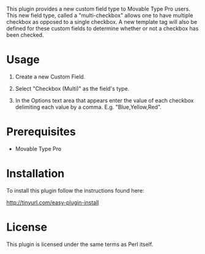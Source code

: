 This plugin provides a new custom field type to Movable Type Pro users.
This new field type, called a "multi-checkbox" allows one to have multiple
checkbox as opposed to a single checkbox. A new template tag will also be 
defined for these custom fields to determine whether or not a checkbox has
been checked.

# Usage

1. Create a new Custom Field. 

2. Select "Checkbox (Multi)" as the field's type.

3. In the Options text area that appears enter the value of each checkbox
   delimiting each value by a comma. E.g. "Blue,Yellow,Red".

# Prerequisites

* Movable Type Pro

# Installation

To install this plugin follow the instructions found here:

http://tinyurl.com/easy-plugin-install

# License

This plugin is licensed under the same terms as Perl itself.
